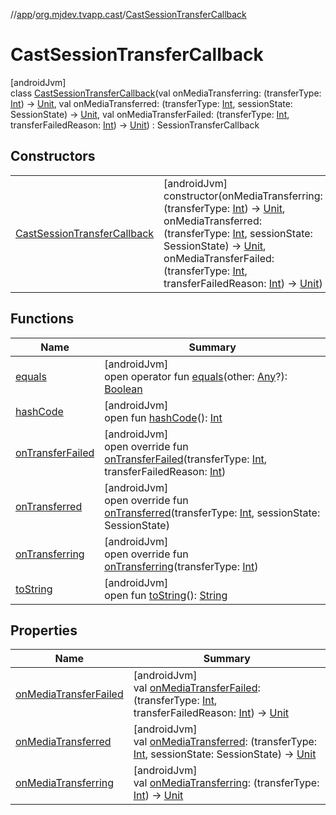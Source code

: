 //[app](../../../index.md)/[org.mjdev.tvapp.cast](../index.md)/[CastSessionTransferCallback](index.md)

# CastSessionTransferCallback

[androidJvm]\
class [CastSessionTransferCallback](index.md)(val onMediaTransferring: (transferType: [Int](https://kotlinlang.org/api/latest/jvm/stdlib/kotlin/-int/index.html)) -&gt; [Unit](https://kotlinlang.org/api/latest/jvm/stdlib/kotlin/-unit/index.html), val onMediaTransferred: (transferType: [Int](https://kotlinlang.org/api/latest/jvm/stdlib/kotlin/-int/index.html), sessionState: SessionState) -&gt; [Unit](https://kotlinlang.org/api/latest/jvm/stdlib/kotlin/-unit/index.html), val onMediaTransferFailed: (transferType: [Int](https://kotlinlang.org/api/latest/jvm/stdlib/kotlin/-int/index.html), transferFailedReason: [Int](https://kotlinlang.org/api/latest/jvm/stdlib/kotlin/-int/index.html)) -&gt; [Unit](https://kotlinlang.org/api/latest/jvm/stdlib/kotlin/-unit/index.html)) : SessionTransferCallback

## Constructors

| | |
|---|---|
| [CastSessionTransferCallback](-cast-session-transfer-callback.md) | [androidJvm]<br>constructor(onMediaTransferring: (transferType: [Int](https://kotlinlang.org/api/latest/jvm/stdlib/kotlin/-int/index.html)) -&gt; [Unit](https://kotlinlang.org/api/latest/jvm/stdlib/kotlin/-unit/index.html), onMediaTransferred: (transferType: [Int](https://kotlinlang.org/api/latest/jvm/stdlib/kotlin/-int/index.html), sessionState: SessionState) -&gt; [Unit](https://kotlinlang.org/api/latest/jvm/stdlib/kotlin/-unit/index.html), onMediaTransferFailed: (transferType: [Int](https://kotlinlang.org/api/latest/jvm/stdlib/kotlin/-int/index.html), transferFailedReason: [Int](https://kotlinlang.org/api/latest/jvm/stdlib/kotlin/-int/index.html)) -&gt; [Unit](https://kotlinlang.org/api/latest/jvm/stdlib/kotlin/-unit/index.html)) |

## Functions

| Name | Summary |
|---|---|
| [equals](../../org.mjdev.tvapp.widget/-refresh-action/index.md#585090901%2FFunctions%2F-912451524) | [androidJvm]<br>open operator fun [equals](../../org.mjdev.tvapp.widget/-refresh-action/index.md#585090901%2FFunctions%2F-912451524)(other: [Any](https://kotlinlang.org/api/latest/jvm/stdlib/kotlin/-any/index.html)?): [Boolean](https://kotlinlang.org/api/latest/jvm/stdlib/kotlin/-boolean/index.html) |
| [hashCode](../../org.mjdev.tvapp.widget/-refresh-action/index.md#1794629105%2FFunctions%2F-912451524) | [androidJvm]<br>open fun [hashCode](../../org.mjdev.tvapp.widget/-refresh-action/index.md#1794629105%2FFunctions%2F-912451524)(): [Int](https://kotlinlang.org/api/latest/jvm/stdlib/kotlin/-int/index.html) |
| [onTransferFailed](on-transfer-failed.md) | [androidJvm]<br>open override fun [onTransferFailed](on-transfer-failed.md)(transferType: [Int](https://kotlinlang.org/api/latest/jvm/stdlib/kotlin/-int/index.html), transferFailedReason: [Int](https://kotlinlang.org/api/latest/jvm/stdlib/kotlin/-int/index.html)) |
| [onTransferred](on-transferred.md) | [androidJvm]<br>open override fun [onTransferred](on-transferred.md)(transferType: [Int](https://kotlinlang.org/api/latest/jvm/stdlib/kotlin/-int/index.html), sessionState: SessionState) |
| [onTransferring](on-transferring.md) | [androidJvm]<br>open override fun [onTransferring](on-transferring.md)(transferType: [Int](https://kotlinlang.org/api/latest/jvm/stdlib/kotlin/-int/index.html)) |
| [toString](../../org.mjdev.tvapp.widget/-refresh-action/index.md#1616463040%2FFunctions%2F-912451524) | [androidJvm]<br>open fun [toString](../../org.mjdev.tvapp.widget/-refresh-action/index.md#1616463040%2FFunctions%2F-912451524)(): [String](https://kotlinlang.org/api/latest/jvm/stdlib/kotlin/-string/index.html) |

## Properties

| Name | Summary |
|---|---|
| [onMediaTransferFailed](on-media-transfer-failed.md) | [androidJvm]<br>val [onMediaTransferFailed](on-media-transfer-failed.md): (transferType: [Int](https://kotlinlang.org/api/latest/jvm/stdlib/kotlin/-int/index.html), transferFailedReason: [Int](https://kotlinlang.org/api/latest/jvm/stdlib/kotlin/-int/index.html)) -&gt; [Unit](https://kotlinlang.org/api/latest/jvm/stdlib/kotlin/-unit/index.html) |
| [onMediaTransferred](on-media-transferred.md) | [androidJvm]<br>val [onMediaTransferred](on-media-transferred.md): (transferType: [Int](https://kotlinlang.org/api/latest/jvm/stdlib/kotlin/-int/index.html), sessionState: SessionState) -&gt; [Unit](https://kotlinlang.org/api/latest/jvm/stdlib/kotlin/-unit/index.html) |
| [onMediaTransferring](on-media-transferring.md) | [androidJvm]<br>val [onMediaTransferring](on-media-transferring.md): (transferType: [Int](https://kotlinlang.org/api/latest/jvm/stdlib/kotlin/-int/index.html)) -&gt; [Unit](https://kotlinlang.org/api/latest/jvm/stdlib/kotlin/-unit/index.html) |
